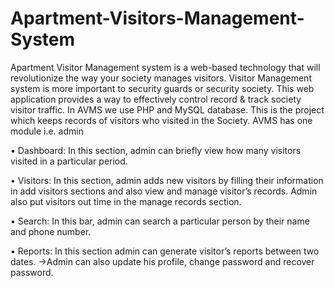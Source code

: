 # Apartment-Visitors-Management-System
Apartment Visitor Management system is a web-based technology that will revolutionize the way your society manages visitors. Visitor Management system is more important to security guards or security society. This web application provides a way to effectively control record & track society visitor traffic.
In AVMS we use PHP and MySQL database. This is the project which keeps records of visitors who visited in the Society. AVMS has one module i.e. admin

•	Dashboard: In this section, admin can briefly view how many visitors visited in a particular period.

•	Visitors: In this section, admin adds new visitors by filling their information in add visitors sections and also view and manage visitor’s records. Admin also put visitors out time in the manage records section.

•	Search: In this bar, admin can search a particular person by their name and phone number.

•	Reports: In this section admin can generate visitor’s reports between two dates.
->Admin can also update his profile, change password and recover password.
